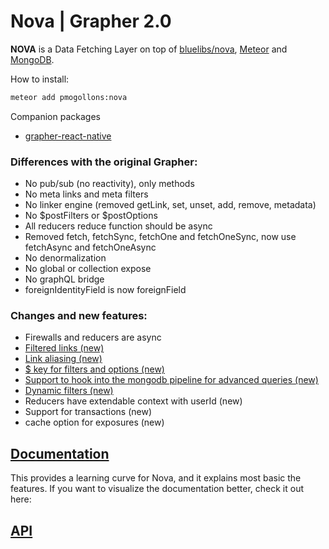 # Nova | Grapher 2.0 

**NOVA** is a Data Fetching Layer on top of [bluelibs/nova](https://www.bluelibs.com/docs/package-nova), [Meteor](https://www.meteor.com/) and [MongoDB](https://www.mongodb.com/).

How to install:
```bash
meteor add pmogollons:nova
```

Companion packages
* [grapher-react-native](https://github.com/pmogollons/grapher-react-native)

### Differences with the original Grapher:
* No pub/sub (no reactivity), only methods
* No meta links and meta filters
* No linker engine (removed getLink, set, unset, add, remove, metadata)
* No $postFilters or $postOptions
* All reducers reduce function should be async
* Removed fetch, fetchSync, fetchOne and fetchOneSync, now use fetchAsync and fetchOneAsync
* No denormalization
* No global or collection expose
* No graphQL bridge
* foreignIdentityField is now foreignField

### Changes and new features:
* Firewalls and reducers are async
* [Filtered links (new)](https://www.bluelibs.com/docs/package-nova/#filtered-links)
* [Link aliasing (new)](https://www.bluelibs.com/docs/package-nova/#aliasing)
*  [$ key for filters and options (new)](https://www.bluelibs.com/docs/package-nova/#querying)
* [Support to hook into the mongodb pipeline for advanced queries (new)](https://www.bluelibs.com/docs/package-nova/#relational-filtering-and-sorting)
* [Dynamic filters (new)](https://www.bluelibs.com/docs/package-nova/#dynamic-filters)
* Reducers have extendable context with userId (new)
* Support for transactions (new)
* cache option for exposures (new)

## [Documentation](docs/index.md)

This provides a learning curve for Nova, and it explains most basic the features. If you want to visualize the documentation better, check it out here:

## [API](https://www.bluelibs.com/docs/package-nova)